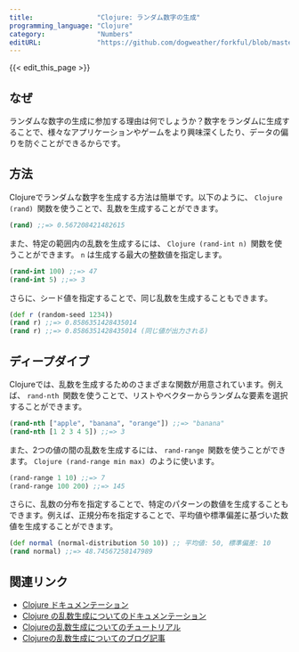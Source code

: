 ```yaml
---
title:                "Clojure: ランダム数字の生成"
programming_language: "Clojure"
category:             "Numbers"
editURL:              "https://github.com/dogweather/forkful/blob/master/content/ja/clojure/generating-random-numbers.md"
---
```


{{< edit_this_page >}}

## なぜ

ランダムな数字の生成に参加する理由は何でしょうか？数字をランダムに生成することで、様々なアプリケーションやゲームをより興味深くしたり、データの偏りを防ぐことができるからです。

## 方法

Clojureでランダムな数字を生成する方法は簡単です。以下のように、 ```Clojure (rand) ```関数を使うことで、乱数を生成することができます。

```Clojure
(rand) ;;=> 0.567208421482615
```

また、特定の範囲内の乱数を生成するには、 ```Clojure (rand-int n) ```関数を使うことができます。 ```n``` は生成する最大の整数値を指定します。

```Clojure
(rand-int 100) ;;=> 47
(rand-int 5) ;;=> 3
```

さらに、シード値を指定することで、同じ乱数を生成することもできます。

```Clojure
(def r (random-seed 1234))
(rand r) ;;=> 0.8586351428435014
(rand r) ;;=> 0.8586351428435014 (同じ値が出力される)
```

## ディープダイブ

Clojureでは、乱数を生成するためのさまざまな関数が用意されています。例えば、 ```rand-nth ```関数を使うことで、リストやベクターからランダムな要素を選択することができます。

```Clojure
(rand-nth ["apple", "banana", "orange"]) ;;=> "banana"
(rand-nth [1 2 3 4 5]) ;;=> 3
```

また、2つの値の間の乱数を生成するには、 ```rand-range ```関数を使うことができます。 ```Clojure (rand-range min max) ```のように使います。

```Clojure
(rand-range 1 10) ;;=> 7
(rand-range 100 200) ;;=> 145
```

さらに、乱数の分布を指定することで、特定のパターンの数値を生成することもできます。例えば、正規分布を指定することで、平均値や標準偏差に基づいた数値を生成することができます。

```Clojure
(def normal (normal-distribution 50 10)) ;; 平均値: 50, 標準偏差: 10
(rand normal) ;;=> 48.74567258147989
```

## 関連リンク

- [Clojure ドキュメンテーション](https://clojure.org/)
- [Clojure の乱数生成についてのドキュメンテーション](https://clojuredocs.org/clojure.core/rand)
- [Clojureの乱数生成についてのチュートリアル](https://www.braveclojure.com/core-functions-in-depth/#Random)
- [Clojureの乱数生成についてのブログ記事](https://purelyfunctional.tv/article/generate-random-values-clojure/)